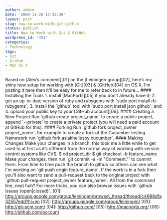 ```yaml
---
author: admin
date: '2009-11-26 15:33:36'
layout: post
slug: how-to-work-with-git-github
status: publish
title: How to Work with Git & GitHub
wordpress_id: '451'
categories:
- Technology
tags:
- Git
- GitHub
- Mac OS X
---
```


Based on [Alex’s comment][01] on the [Leiningen group][02], here’s my
shiny new setup for working with [Git][03] & [GitHub][04] on OS X, I'm
posting it here then it'll be easy for me to refer back to in future…
\#\#\#\# Installing the Tools 1. install [MacPorts][05] if you don’t
already have it; 2. get an up-to-date version of ruby and rubygems with
\`sudo port install rb-rubygems\`; 3. install the \`github\` tool with
\`sudo port install json github\`; and 4. upload your public key to your
[GitHub account][06]. \#\#\#\# Creating a New Project Run \`github
create project\_name\` to create a public project, append \`--private\`
to create a private project (you will need a paid account at GitHub for
this). \#\#\#\# Forking Run \`github fork project\_owner
project\_name\`, for example to create a fork of the Cucumber testing
framework run \`github fork aslakhellesoy cucumber\`. \#\#\#\# Making
Changes Make your changes in a branch, this took me a little while to
get used to at first as it’s different from the normal way of working
with version control systems like CVS. $ cd project\_dir $ git checkout
-b feature\_name Make your changes, then run \`git commit -a -m
"Comment."\` to commit them. From time to time push the branch to github
so others can see what I'm working on \`git push origin feature\_name\`.
If the work is in a fork then you’ll also want to send a pull-request
back to the original project with \`github pull-request project\_owner
feature\_name\`. All from the command line, neat huh? For more tricks,
you can also browse issues with \`github issues {open|closed}\`. [01]:
http://groups.google.com/group/leiningen/browse\_thread/thread/c4688dfa32557edd?hl=en
[02]: http://groups.google.com/group/leiningen/ [03]:
http://git-scm.com/ [04]: http://github.com/ [05]: http://macports.org/
[06]: http://github.com/account
